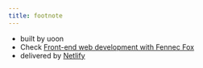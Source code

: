 ```yaml
---
title: footnote
---
```


* built by uoon
* Check [Front-end web development with Fennec Fox](https://www.github.com/uoon-dev)
* delivered by [Netlify](https://www.netlify.com/)
